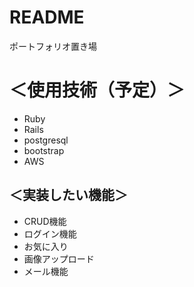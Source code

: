# README

ポートフォリオ置き場
　　
# ＜使用技術（予定）＞
 - Ruby
 - Rails
 - postgresql
 - bootstrap
 - AWS

## ＜実装したい機能＞
 - CRUD機能
 - ログイン機能
 - お気に入り
 - 画像アップロード
 - メール機能